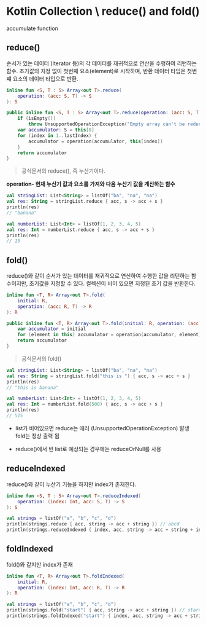# Kotlin Collection \ reduce() and fold()

accumulate function

## reduce()

순서가 있는 데이터 (Iterator 등)의 각 데이터를 재귀적으로 연산을 수행하여 리턴하는 함수.
초기값의 지정 없이 첫번째 요소(element)로 시작하며, 반환 데이터 타입은 첫번쨰 요소의 데이터 타입으로 반환.

```kt
inline fun <S, T : S> Array<out T>.reduce(
    operation: (acc: S, T) -> S
): S

public inline fun <S, T : S> Array<out T>.reduce(operation: (acc: S, T) -> S): S {
    if (isEmpty())
        throw UnsupportedOperationException("Empty array can't be reduced.")
    var accumulator: S = this[0]
    for (index in 1..lastIndex) {
        accumulator = operation(accumulator, this[index])
    }
    return accumulator
}

```

> 공식문서의 reduce(), 즉 누산기이다.

**operation- 현재 누산기 값과 요소를 가져와 다음 누산기 값을 계산하는 함수**

```kt
val stringList: List<String> = listOf("ba", "na", "na")
val res: String = stringList.reduce { acc, s -> acc + s }
println(res)
// "banana"
```

```kt
val numberList: List<Int> = listOf(1, 2, 3, 4, 5)
val res: Int = numberList.reduce { acc, s -> acc + s }
println(res)
// 15
```

## fold()

reduce()와 같이 순서가 있는 데이터를 재귀적으로 연산하여 수행한 값을 리턴하는 함수이지만,
초기값을 지정할 수 있다.
컬렉션이 비어 있으면 지정된 초기 값을 반환한다.

```kt
inline fun <T, R> Array<out T>.fold(
    initial: R,
    operation: (acc: R, T) -> R
): R

public inline fun <T, R> Array<out T>.fold(initial: R, operation: (acc: R, T) -> R): R {
    var accumulator = initial
    for (element in this) accumulator = operation(accumulator, element)
    return accumulator
}
```

> 공식문서의 fold()

```kt
val stringList: List<String> = listOf("ba", "na", "na")
val res: String = stringList.fold("this is ") { acc, s -> acc + s }
println(res)
// "this is banana"
```

```kt
val numberList: List<Int> = listOf(1, 2, 3, 4, 5)
val res: Int = numberList.fold(500) { acc, s -> acc + s }
println(res)
// 515
```

-   list가 비어있으면 reduce는 에러 (UnsupportedOperationException) 발생
    fold는 정상 출력 됨

-   reduce()에서 빈 list로 예상되는 경우에는 reduceOrNull를 사용

## reduceIndexed

reduce()와 같이 누산기 기능을 하지만 index가 존재한다.

```kt
inline fun <S, T : S> Array<out T>.reduceIndexed(
    operation: (index: Int, acc: S, T) -> S
): S
```

```kt
val strings = listOf("a", "b", "c", "d")
println(strings.reduce { acc, string -> acc + string }) // abcd
println(strings.reduceIndexed { index, acc, string -> acc + string + index }) // ab1c2d3
```

## foldIndexed

fold()와 같지만 index가 존재

```kt
inline fun <T, R> Array<out T>.foldIndexed(
    initial: R,
    operation: (index: Int, acc: R, T) -> R
): R
```

```kt
val strings = listOf("a", "b", "c", "d")
println(strings.fold("start") { acc, string -> acc + string }) // startabcd
println(strings.foldIndexed("start") { index, acc, string -> acc + string + index }) // starta0b1c2d3
```
